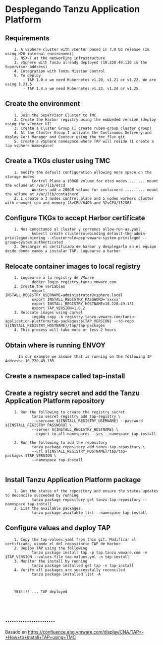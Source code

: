 # Desplegando Tanzu Application Platform 

## Requirements
```
    1. A vSphere cluster with vCenter based in 7.0 U3 release (Im using H20 internal environment)
    2. NSX-T at the networking infrastructure
    3. vSphere with Tanzu already deployed (10.220.49.130 is the Supervisor address)
    4. Integration with Tanzu Mission Control
    5. To deploy 
        - TAP 1.0.x we need Kubernetes v1.20, v1.21 or v1.22. We are using 1.21.6
        - TAP 1.4.x we need Kubernetes v1.23, v1.24 or v1.25.
```

## Create the environment
```
    1. Join the Supervisor Cluster to TMC
    2. Create the Harbor registry using the embbeded version (deploy using the vCenter UI)
    3. Create a Cluster Group (I create ruben-group cluster group)
    4. At the Cluster Group I activate the Continuous Delivery and deploy Cert Manager and Contour using the tmc_flux git
    5. Create a vSphere namespace where TAP will reside (I create a tap vsphere namespace)
```
## Create a TKGs cluster using TMC
```
    1. modify the default configuration allowing more space on the storage nodes
            Control Plane a 100GB volume for etcd nodes........ mount the volume at /var/lib/etcd
            Workers add a 200GB volume for containerd ......... mount the volume at /var/lib/containerd
    2. I create a 3 nodes control plane and 5 nodes workers cluster with enought cpu and memory (8vCPU/64GB and 32vCPU/132GB)
```
## Configure TKGs to accept Harbor certificate
```
    1. Nos conectamos al cluster y corremos allow-run-as.yaml
            kubectl create clusterrolebinding default-tkg-admin-privileged-binding --clusterrole=psp:vmware-system-privileged --group=system:authenticated
    2. Descargar el certificado de harbor y desplegarlo en el equipo desde donde vamos a instalar TAP. Loguearse a harbor
```
## Relocate container images to local registry
```
    1. Loguearse a la registry de VMware 
            docker login registry.tanzu.vmware.com
    2. Create the variables
            export INSTALL_REGISTRY_USERNAME=administrator@vsphere.local
            export INSTALL_REGISTRY_PASSWORD='xxxxx'
            export INSTALL_REGISTRY_HOSTNAME=10.220.49.131
            export TAP_VERSION=1.0.2
    3. Relocate images using carvel
            imgpkg copy -b registry.tanzu.vmware.com/tanzu-application-platform/tap-packages:${TAP_VERSION} --to-repo ${INSTALL_REGISTRY_HOSTNAME}/tap/tap-packages
    4. This process will take more or less 2 hours

```

## Obtain where is running ENVOY
```
      In our example we assume that is running on the following IP Address: 10.220.49.133
```      

## Create a namespace called tap-install

## Create a registry secret and add the Tanzu Application Platform repository 
```
    1. Run the following to create the registry secret
            tanzu secret registry add tap-registry \
            --username ${INSTALL_REGISTRY_USERNAME} --password ${INSTALL_REGISTRY_PASSWORD} \
            --server ${INSTALL_REGISTRY_HOSTNAME} \
            --export-to-all-namespaces --yes --namespace tap-install
        
    2. Run the following to add the repository
            tanzu package repository add tanzu-tap-repository \
            --url ${INSTALL_REGISTRY_HOSTNAME}/tap/tap-packages:$TAP_VERSION \
            --namespace tap-install
    
```

## Install Tanzu Application Platform package
```
    1. Get the status of the repository and ensure the status updates to Reconcile succeeded by running
            tanzu package repository get tanzu-tap-repository --namespace tap-install
    2. List the available packages 
            tanzu package available list --namespace tap-install
```

## Configure values and deploy TAP
```
    1. Copy the tap-values.yaml from this git. Modificar el certificado, usando el del repositorio TAP de Harbor
    2. Deploy TAP using the following 
            tanzu package install tap -p tap.tanzu.vmware.com -v $TAP_VERSION --values-file tap-values.yml -n tap-install
    3. Monitor the install by running
            tanzu package installed get tap -n tap-install
    4. Verify all packages are successfully reconciled
            tanzu package installed list -A
            
            

    YES!!!! ... TAP deployed 
    
    
    
```  
## .......................

  Basado en https://confluence.eng.vmware.com/display/CNA/TAP+-+How+to+install+TAP+using+TMC
